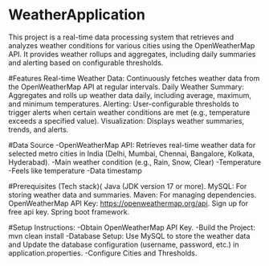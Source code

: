 # WeatherApplication

This project is a real-time data processing system that retrieves and analyzes weather conditions for various cities using the OpenWeatherMap API. It provides weather rollups and aggregates, including daily summaries and alerting based on configurable thresholds.

#Features
Real-time Weather Data: Continuously fetches weather data from the OpenWeatherMap API at regular intervals.
Daily Weather Summary: Aggregates and rolls up weather data daily, including average, maximum, and minimum temperatures.
Alerting: User-configurable thresholds to trigger alerts when certain weather conditions are met (e.g., temperature exceeds a specified value).
Visualization: Displays weather summaries, trends, and alerts.

#Data Source
-OpenWeatherMap API: Retrieves real-time weather data for selected metro cities in India (Delhi, Mumbai, Chennai, Bangalore, Kolkata, Hyderabad).
-Main weather condition (e.g., Rain, Snow, Clear)
-Temperature
-Feels like temperature
-Data timestamp 

#Prerequisites (Tech stack){
Java (JDK version 17 or more).
MySQL: For storing weather data and summaries.
Maven: For managing dependencies.
OpenWeatherMap API Key: https://openweathermap.org/api. Sign up for free api key.
Spring boot framework.

#Setup Instructions:
-Obtain OpenWeatherMap API Key.
-Build the Project: mvn clean install
-Database Setup: Use MySQL to store the weather data and Update the database configuration (username, password, etc.) in application.properties.
-Configure Cities and Thresholds.
